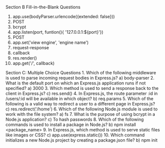 Section B
Fill-in-the-Blank Questions
1.  app.use(bodyParser.urlencode({extended: false}))
2. POST 
3. bcrypt
4. app.listen(port, funtion(){ '127.0.0.1:${port}'})
5. POST
6. app.set('view engine', 'engine name')
7. request-response
8. callback
9. res.render()
10. app.get('/', callback)


Section C: Multiple Choice Questions
1.
Which of the following middleware is used to parse incoming request bodies in Express.js?   a) body-parser
2.
What is the default port on which an Express.js application runs if not specified?  a) 3000
3.
Which method is used to send a response back to the client in Express.js?   c) res.send()
4.
In Express.js, the route parameter :id in /users/:id will be available in which object?     b) req.params
5.
Which of the following is a valid way to redirect a user to a different page in Express.js?     c) res.redirect('/home')
6.
Which of the following Node.js module is used to work with the file system?     a) fs
7.
What is the purpose of using bcrypt in a Node.js application?   c) To hash passwords
8.
Which of the following commands is used to install a package in Node.js?    b) npm install <package_name>
9.
In Express.js, which method is used to serve static files like images or CSS?   c) app.use(express.static())
10.
Which command initializes a new Node.js project by creating a package.json file?    b) npm init
